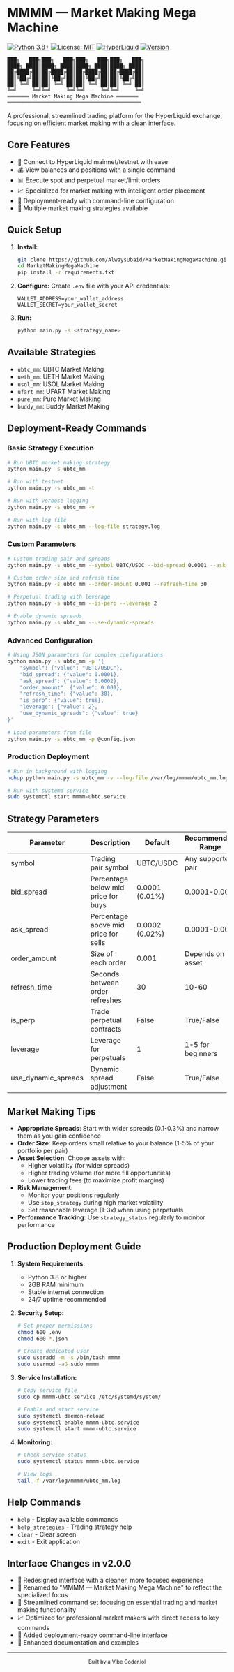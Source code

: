 # MMMM — Market Making Mega Machine

[![Python 3.8+](https://img.shields.io/badge/Python-3.8+-blue.svg)](https://www.python.org/downloads/)
[![License: MIT](https://img.shields.io/badge/License-MIT-yellow.svg)](https://opensource.org/licenses/MIT)
[![HyperLiquid](https://img.shields.io/badge/HyperLiquid-API-green.svg)](https://hyperliquid.xyz)
[![Version](https://img.shields.io/badge/version-2.0.0-blue.svg)]()

```
███╗   ███╗███╗   ███╗███╗   ███╗███╗   ███╗
████╗ ████║████╗ ████║████╗ ████║████╗ ████║
██╔████╔██║██╔████╔██║██╔████╔██║██╔████╔██║
██║╚██╔╝██║██║╚██╔╝██║██║╚██╔╝██║██║╚██╔╝██║
██║ ╚═╝ ██║██║ ╚═╝ ██║██║ ╚═╝ ██║██║ ╚═╝ ██║
╚═╝     ╚═╝╚═╝     ╚═╝╚═╝     ╚═╝╚═╝     ╚═╝
═══════ Market Making Mega Machine ═══════
═══════════════════════════════════════════
```

A professional, streamlined trading platform for the HyperLiquid exchange, focusing on efficient market making with a clean interface.

## Core Features

- 🔄 Connect to HyperLiquid mainnet/testnet with ease
- 💰 View balances and positions with a single command
- 📊 Execute spot and perpetual market/limit orders 
- 📈 Specialized for market making with intelligent order placement
- 🚀 Deployment-ready with command-line configuration
- 🔧 Multiple market making strategies available

## Quick Setup

1. **Install:**
   ```bash
   git clone https://github.com/AlwaysUbaid/MarketMakingMegaMachine.git
   cd MarketMakingMegaMachine
   pip install -r requirements.txt
   ```

2. **Configure:**
   Create `.env` file with your API credentials:
   ```
   WALLET_ADDRESS=your_wallet_address
   WALLET_SECRET=your_wallet_secret
   ```

3. **Run:**
   ```bash
   python main.py -s <strategy_name>
   ```

## Available Strategies

- `ubtc_mm`: UBTC Market Making
- `ueth_mm`: UETH Market Making
- `usol_mm`: USOL Market Making
- `ufart_mm`: UFART Market Making
- `pure_mm`: Pure Market Making
- `buddy_mm`: Buddy Market Making

## Deployment-Ready Commands

### Basic Strategy Execution
```bash
# Run UBTC market making strategy
python main.py -s ubtc_mm

# Run with testnet
python main.py -s ubtc_mm -t

# Run with verbose logging
python main.py -s ubtc_mm -v

# Run with log file
python main.py -s ubtc_mm --log-file strategy.log
```

### Custom Parameters
```bash
# Custom trading pair and spreads
python main.py -s ubtc_mm --symbol UBTC/USDC --bid-spread 0.0001 --ask-spread 0.0002

# Custom order size and refresh time
python main.py -s ubtc_mm --order-amount 0.001 --refresh-time 30

# Perpetual trading with leverage
python main.py -s ubtc_mm --is-perp --leverage 2

# Enable dynamic spreads
python main.py -s ubtc_mm --use-dynamic-spreads
```

### Advanced Configuration
```bash
# Using JSON parameters for complex configurations
python main.py -s ubtc_mm -p '{
    "symbol": {"value": "UBTC/USDC"},
    "bid_spread": {"value": 0.0001},
    "ask_spread": {"value": 0.0002},
    "order_amount": {"value": 0.001},
    "refresh_time": {"value": 30},
    "is_perp": {"value": true},
    "leverage": {"value": 2},
    "use_dynamic_spreads": {"value": true}
}'

# Load parameters from file
python main.py -s ubtc_mm -p @config.json
```

### Production Deployment
```bash
# Run in background with logging
nohup python main.py -s ubtc_mm -v --log-file /var/log/mmmm/ubtc_mm.log &

# Run with systemd service
sudo systemctl start mmmm-ubtc.service
```

## Strategy Parameters

| Parameter | Description | Default | Recommended Range |
|-----------|-------------|---------|------------------|
| symbol | Trading pair symbol | UBTC/USDC | Any supported pair |
| bid_spread | Percentage below mid price for buys | 0.0001 (0.01%) | 0.0001-0.001 |
| ask_spread | Percentage above mid price for sells | 0.0002 (0.02%) | 0.0001-0.001 |
| order_amount | Size of each order | 0.001 | Depends on asset |
| refresh_time | Seconds between order refreshes | 30 | 10-60 |
| is_perp | Trade perpetual contracts | False | True/False |
| leverage | Leverage for perpetuals | 1 | 1-5 for beginners |
| use_dynamic_spreads | Dynamic spread adjustment | False | True/False |

## Market Making Tips

- **Appropriate Spreads**: Start with wider spreads (0.1-0.3%) and narrow them as you gain confidence
- **Order Size**: Keep orders small relative to your balance (1-5% of your portfolio per pair)
- **Asset Selection**: Choose assets with:
  - Higher volatility (for wider spreads)
  - Higher trading volume (for more fill opportunities)
  - Lower trading fees (to maximize profit margins)
- **Risk Management**:
  - Monitor your positions regularly
  - Use `stop_strategy` during high market volatility
  - Set reasonable leverage (1-3x) when using perpetuals
- **Performance Tracking**: Use `strategy_status` regularly to monitor performance

## Production Deployment Guide

1. **System Requirements:**
   - Python 3.8 or higher
   - 2GB RAM minimum
   - Stable internet connection
   - 24/7 uptime recommended

2. **Security Setup:**
   ```bash
   # Set proper permissions
   chmod 600 .env
   chmod 600 *.json
   
   # Create dedicated user
   sudo useradd -m -s /bin/bash mmmm
   sudo usermod -aG sudo mmmm
   ```

3. **Service Installation:**
   ```bash
   # Copy service file
   sudo cp mmmm-ubtc.service /etc/systemd/system/
   
   # Enable and start service
   sudo systemctl daemon-reload
   sudo systemctl enable mmmm-ubtc.service
   sudo systemctl start mmmm-ubtc.service
   ```

4. **Monitoring:**
   ```bash
   # Check service status
   sudo systemctl status mmmm-ubtc.service
   
   # View logs
   tail -f /var/log/mmmm/ubtc_mm.log
   ```

## Help Commands
- `help` - Display available commands
- `help_strategies` - Trading strategy help
- `clear` - Clear screen
- `exit` - Exit application

## Interface Changes in v2.0.0

- 🎨 Redesigned interface with a cleaner, more focused experience
- 🚀 Renamed to "MMMM — Market Making Mega Machine" to reflect the specialized focus
- 🔄 Streamlined command set focusing on essential trading and market making functionality
- 📈 Optimized for professional market makers with direct access to key commands
- 🔧 Added deployment-ready command-line interface
- 📝 Enhanced documentation and examples

---

<p align="center">
  <sub>Built by a Vibe Coder,lol</sub>
</p>
